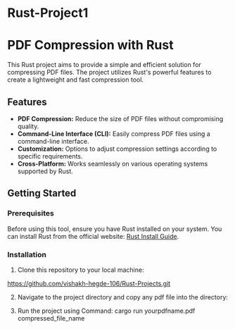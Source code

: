 # Rust-Project1

# PDF Compression with Rust

This Rust project aims to provide a simple and efficient solution for compressing PDF files. The project utilizes Rust's powerful features to create a lightweight and fast compression tool.

## Features

- **PDF Compression:** Reduce the size of PDF files without compromising quality.
- **Command-Line Interface (CLI):** Easily compress PDF files using a command-line interface.
- **Customization:** Options to adjust compression settings according to specific requirements.
- **Cross-Platform:** Works seamlessly on various operating systems supported by Rust.

## Getting Started

### Prerequisites

Before using this tool, ensure you have Rust installed on your system. You can install Rust from the official website: [Rust Install Guide](https://www.rust-lang.org/tools/install).

### Installation

1. Clone this repository to your local machine:

https://github.com/vishakh-hegde-106/Rust-Projects.git

2. Navigate to the project directory and copy any pdf file into the directory:

3. Run the project using Command:
   cargo run yourpdfname.pdf compressed_file_name




